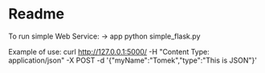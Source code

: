 <h1>Readme</h1>

To run simple Web Service:
-> app
python simple_flask.py

Example of use:
curl http://127.0.0.1:5000/ -H "Content Type: application/json" -X POST -d '{"myName":"Tomek","type":"This is JSON"}'
